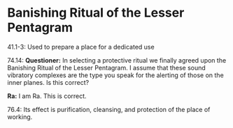 # Banishing Ritual of the Lesser Pentagram
41.1-3: Used to prepare a place for a dedicated use

74.14: **Questioner:** In selecting a protective ritual we finally agreed upon the Banishing Ritual of the Lesser Pentagram. I assume that these sound vibratory complexes are the type you speak for the alerting of those on the inner planes. Is this correct?

**Ra:** I am Ra. This is correct.

76.4: Its effect is purification, cleansing, and protection of the place of working.


